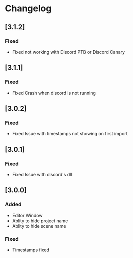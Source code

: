 # Changelog

## [3.1.2]

### Fixed

- Fixed not working with Discord PTB or Discord Canary

## [3.1.1]

### Fixed

- Fixed Crash when discord is not running

## [3.0.2]

### Fixed

- Fixed Issue with timestamps not showing on first import

## [3.0.1]

### Fixed

- Fixed Issue with discord's dll

## [3.0.0]

### Added

- Editor Window
- Ablity to hide project name
- Ablity to hide scene name

### Fixed

- Timestamps fixed